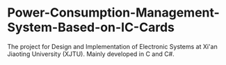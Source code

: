 # Power-Consumption-Management-System-Based-on-IC-Cards
The project for Design and Implementation of Electronic Systems at Xi'an Jiaoting University (XJTU). 
Mainly developed in C and C#.
